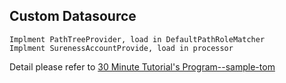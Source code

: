 ## Custom Datasource  

`Implment PathTreeProvider, load in DefaultPathRoleMatcher`   
`Implment SurenessAccountProvide, load in processor`  

Detail please refer to  [30 Minute Tutorial's Program--sample-tom](https://github.com/tomsun28/sureness/tree/master/sample-tom)   
